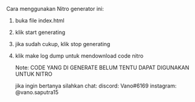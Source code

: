 Cara menggunakan Nitro generator ini:
1. buka file index.html
2. klik start generating
3. jika sudah cukup, klik stop generating
4. klik make log dump untuk mendownload code nitro
   
   
   Note: CODE YANG DI GENERATE BELUM TENTU DAPAT DIGUNAKAN UNTUK NITRO
   
   jika ingin bertanya silahkan chat: 
   discord: Vano#6169
   instagram: @vano.saputra15
